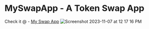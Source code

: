 # MySwapApp - A Token Swap App
Check it @ - [My Swap App](https://myswapapp.netlify.app/)
![Screenshot 2023-11-07 at 12 17 16 PM](https://github.com/Tr4ce007/MySwapApp/assets/76108780/74b4cc51-27e9-4748-b440-bdf7f67ae83d)

